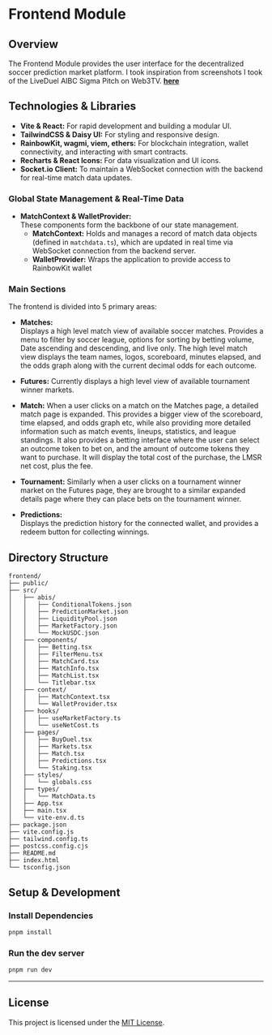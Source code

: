 # Frontend Module

## Overview

The Frontend Module provides the user interface for the decentralized soccer prediction market platform. I took inspiration from screenshots I took of the LiveDuel AIBC Sigma Pitch on Web3TV. **[here](https://youtu.be/M5qxUcS5GDY?si=SzcTPrTGiPngCBdq)**

## Technologies & Libraries

- **Vite & React:** For rapid development and building a modular UI.
- **TailwindCSS & Daisy UI:** For styling and responsive design.
- **RainbowKit, wagmi, viem, ethers:** For blockchain integration, wallet connectivity, and interacting with smart contracts.
- **Recharts & React Icons:** For data visualization and UI icons.
- **Socket.io Client:** To maintain a WebSocket connection with the backend for real-time match data updates.


### Global State Management & Real-Time Data
- **MatchContext & WalletProvider:**  
  These components form the backbone of our state management.
  - **MatchContext:** Holds and manages a record of match data objects (defined in `matchdata.ts`), which are updated in real time via WebSocket connection from the backend server.
  - **WalletProvider:** Wraps the application to provide access to RainbowKit wallet

### Main Sections
The frontend is divided into 5 primary areas:

- **Matches:**  
  Displays a high level match view of available soccer matches. Provides a menu to filter by soccer league, options for sorting by betting volume, Date ascending and descending, and live only. The high level match view displays the team names, logos, scoreboard, minutes elapsed, and the odds graph along with the current decimal odds for each outcome. 

- **Futures:**
  Currently displays a high level view of available tournament winner markets. 

- **Match:**
  When a user clicks on a match on the Matches page, a detailed match page is expanded. This provides a bigger view of the scoreboard, time elapsed, and odds graph etc, while also providing more detailed information such as match events, lineups, statistics, and league standings. It also provides a betting interface where the user can select an outcome token to bet on, and the amount of outcome tokens they want to purchase. It will display the total cost of the purchase, the LMSR net cost, plus the fee. 

- **Tournament:**
  Similarly when a user clicks on a tournament winner market on the Futures page, they are brought to a similar expanded details page where they can place bets on the tournament winner.

- **Predictions:**  
  Displays the prediction history for the connected wallet, and provides a redeem button for collecting winnings.



## Directory Structure

```
frontend/
├── public/
├── src/
│   ├── abis/
│   │   ├── ConditionalTokens.json
│   │   ├── PredictionMarket.json
│   │   ├── LiquidityPool.json
│   │   ├── MarketFactory.json
│   │   └── MockUSDC.json
│   ├── components/
│   │   ├── Betting.tsx
│   │   ├── FilterMenu.tsx
│   │   ├── MatchCard.tsx
│   │   ├── MatchInfo.tsx
│   │   ├── MatchList.tsx
│   │   └── Titlebar.tsx
│   ├── context/
│   │   ├── MatchContext.tsx
│   │   └── WalletProvider.tsx
│   ├── hooks/
│   │   ├── useMarketFactory.ts
│   │   └── useNetCost.ts
│   ├── pages/
│   │   ├── BuyDuel.tsx
│   │   ├── Markets.tsx
│   │   ├── Match.tsx
│   │   ├── Predictions.tsx
│   │   └── Staking.tsx
│   ├── styles/
│   │   └── globals.css
│   ├── types/
│   │   └── MatchData.ts
│   ├── App.tsx
│   ├── main.tsx
│   └── vite-env.d.ts
├── package.json
├── vite.config.js
├── tailwind.config.ts
├── postcss.config.cjs
├── README.md
├── index.html
└── tsconfig.json
```



## Setup & Development

### Install Dependencies
```bash
pnpm install
```
### Run the dev server

```bash
pnpm run dev
```
---

## License
This project is licensed under the [MIT License](LICENSE).
